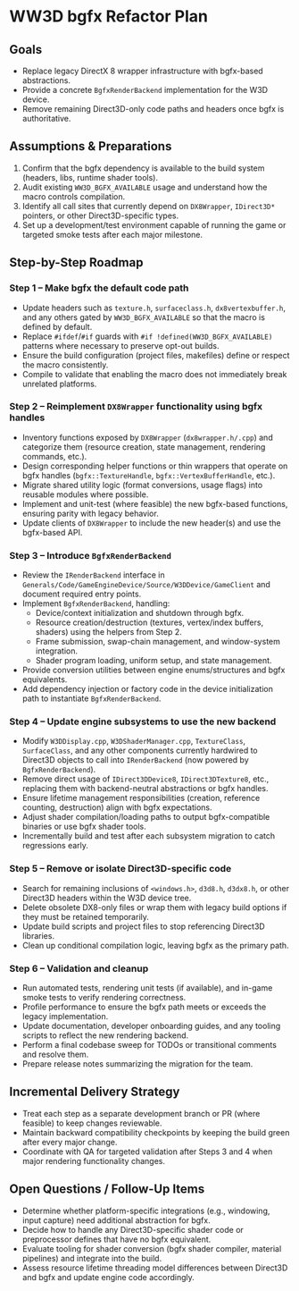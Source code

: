 # WW3D bgfx Refactor Plan

## Goals
- Replace legacy DirectX 8 wrapper infrastructure with bgfx-based abstractions.
- Provide a concrete `BgfxRenderBackend` implementation for the W3D device.
- Remove remaining Direct3D-only code paths and headers once bgfx is authoritative.

## Assumptions & Preparations
1. Confirm that the bgfx dependency is available to the build system (headers, libs, runtime shader tools).
2. Audit existing `WW3D_BGFX_AVAILABLE` usage and understand how the macro controls compilation.
3. Identify all call sites that currently depend on `DX8Wrapper`, `IDirect3D*` pointers, or other Direct3D-specific types.
4. Set up a development/test environment capable of running the game or targeted smoke tests after each major milestone.

## Step-by-Step Roadmap

### Step 1 – Make bgfx the default code path
- Update headers such as `texture.h`, `surfaceclass.h`, `dx8vertexbuffer.h`, and any others gated by `WW3D_BGFX_AVAILABLE` so that the macro is defined by default.
- Replace `#ifdef`/`#if` guards with `#if !defined(WW3D_BGFX_AVAILABLE)` patterns where necessary to preserve opt-out builds.
- Ensure the build configuration (project files, makefiles) define or respect the macro consistently.
- Compile to validate that enabling the macro does not immediately break unrelated platforms.

### Step 2 – Reimplement `DX8Wrapper` functionality using bgfx handles
- Inventory functions exposed by `DX8Wrapper` (`dx8wrapper.h/.cpp`) and categorize them (resource creation, state management, rendering commands, etc.).
- Design corresponding helper functions or thin wrappers that operate on bgfx handles (`bgfx::TextureHandle`, `bgfx::VertexBufferHandle`, etc.).
- Migrate shared utility logic (format conversions, usage flags) into reusable modules where possible.
- Implement and unit-test (where feasible) the new bgfx-based functions, ensuring parity with legacy behavior.
- Update clients of `DX8Wrapper` to include the new header(s) and use the bgfx-based API.

### Step 3 – Introduce `BgfxRenderBackend`
- Review the `IRenderBackend` interface in `Generals/Code/GameEngineDevice/Source/W3DDevice/GameClient` and document required entry points.
- Implement `BgfxRenderBackend`, handling:
  - Device/context initialization and shutdown through bgfx.
  - Resource creation/destruction (textures, vertex/index buffers, shaders) using the helpers from Step 2.
  - Frame submission, swap-chain management, and window-system integration.
  - Shader program loading, uniform setup, and state management.
- Provide conversion utilities between engine enums/structures and bgfx equivalents.
- Add dependency injection or factory code in the device initialization path to instantiate `BgfxRenderBackend`.

### Step 4 – Update engine subsystems to use the new backend
- Modify `W3DDisplay.cpp`, `W3DShaderManager.cpp`, `TextureClass`, `SurfaceClass`, and any other components currently hardwired to Direct3D objects to call into `IRenderBackend` (now powered by `BgfxRenderBackend`).
- Remove direct usage of `IDirect3DDevice8`, `IDirect3DTexture8`, etc., replacing them with backend-neutral abstractions or bgfx handles.
- Ensure lifetime management responsibilities (creation, reference counting, destruction) align with bgfx expectations.
- Adjust shader compilation/loading paths to output bgfx-compatible binaries or use bgfx shader tools.
- Incrementally build and test after each subsystem migration to catch regressions early.

### Step 5 – Remove or isolate Direct3D-specific code
- Search for remaining inclusions of `<windows.h>`, `d3d8.h`, `d3dx8.h`, or other Direct3D headers within the W3D device tree.
- Delete obsolete DX8-only files or wrap them with legacy build options if they must be retained temporarily.
- Update build scripts and project files to stop referencing Direct3D libraries.
- Clean up conditional compilation logic, leaving bgfx as the primary path.

### Step 6 – Validation and cleanup
- Run automated tests, rendering unit tests (if available), and in-game smoke tests to verify rendering correctness.
- Profile performance to ensure the bgfx path meets or exceeds the legacy implementation.
- Update documentation, developer onboarding guides, and any tooling scripts to reflect the new rendering backend.
- Perform a final codebase sweep for TODOs or transitional comments and resolve them.
- Prepare release notes summarizing the migration for the team.

## Incremental Delivery Strategy
- Treat each step as a separate development branch or PR (where feasible) to keep changes reviewable.
- Maintain backward compatibility checkpoints by keeping the build green after every major change.
- Coordinate with QA for targeted validation after Steps 3 and 4 when major rendering functionality changes.

## Open Questions / Follow-Up Items
- Determine whether platform-specific integrations (e.g., windowing, input capture) need additional abstraction for bgfx.
- Decide how to handle any Direct3D-specific shader code or preprocessor defines that have no bgfx equivalent.
- Evaluate tooling for shader conversion (bgfx shader compiler, material pipelines) and integrate into the build.
- Assess resource lifetime threading model differences between Direct3D and bgfx and update engine code accordingly.

